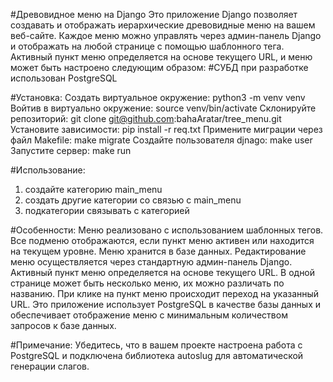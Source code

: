 #Древовидное меню на Django
Это приложение Django позволяет создавать и отображать иерархические древовидные меню на вашем веб-сайте. Каждое меню можно управлять через админ-панель Django и отображать на любой странице с помощью шаблонного тега. Активный пункт меню определяется на основе текущего URL, и меню может быть настроено следующим образом:
#СУБД при разработке использован PostgreSQL

#Установка:
  Создать виртуальное окружение: python3 -m venv venv
  Войтив в виртуально окружение: source venv/bin/activate
  Склонируйте репозиторий: git clone git@github.com:bahaAratar/tree_menu.git
  Установите зависимости: pip install -r req.txt
  Примените миграции через файл Makefile: make migrate
  Создайте пользователя djnago: make user
  Запустите сервер: make run

#Использование:
  1) создайте категорию main_menu
  2) создать другие категории со связью с main_menu
  3) подкатегории связывать с категорией

#Особенности:
  Меню реализовано с использованием шаблонных тегов.
  Все подменю отображаются, если пункт меню активен или находится на текущем уровне.
  Меню хранится в базе данных.
  Редактирование меню осуществляется через стандартную админ-панель Django.
  Активный пункт меню определяется на основе текущего URL.
  В одной странице может быть несколько меню, их можно различать по названию.
  При клике на пункт меню происходит переход на указанный URL.
  Это приложение использует PostgreSQL в качестве базы данных и обеспечивает отображение меню с минимальным количеством запросов к базе данных.

#Примечание: Убедитесь, что в вашем проекте настроена работа с PostgreSQL и подключена библиотека autoslug для автоматической генерации слагов.

